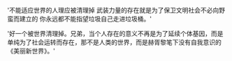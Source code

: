 '不能适应世界的人理应被清理掉
武装力量的存在就是为了保卫文明社会不必向野蛮而建立的
你永远都不能指望垃圾自己走进垃圾桶。'


'好一个被世界清理掉。兄弟，当个人存在的意义不再是为了延续个体基因，而是单纯为了社会运转而存在，那不是人类的世界，而是赫胥黎笔下没有自我意识的《美丽新世界》。'